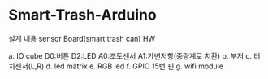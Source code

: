 # Smart-Trash-Arduino

설계 내용
sensor Board(smart trash can) HW

a. IO cube
	D0:버튼
	D2:LED
	A0:조도센서
	A1:가변저항(중량계로 치환)
b. 부저
c. 터치센서(L,R)
d. led matrix
e. RGB led
f. GPIO 15번 핀
g. wifi module
